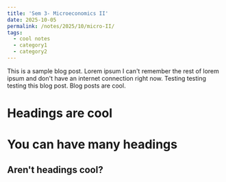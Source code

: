```yaml
---
title: 'Sem 3- Microeconomics II'
date: 2025-10-05
permalink: /notes/2025/10/micro-II/
tags:
  - cool notes
  - category1
  - category2
---
```


This is a sample blog post. Lorem ipsum I can't remember the rest of lorem ipsum and don't have an internet connection right now. Testing testing testing this blog post. Blog posts are cool. 

Headings are cool
======

You can have many headings
======

Aren't headings cool?
------